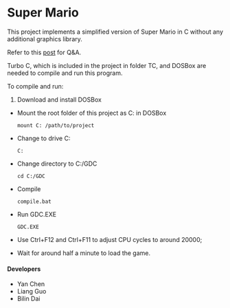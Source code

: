 Super Mario
===========
This project implements a simplified version of Super Mario in C without any additional graphics library.

Refer to this [post](https://blog.yanchen.im/2013/04/09/super-mario-in-c/) for Q&A.

Turbo C, which is included in the project in folder TC, and DOSBox are needed to compile and run this program.

To compile and run:

1. Download and install DOSBox
- Mount the root folder of this project as C: in DOSBox
   
   ```
   mount C: /path/to/project
   ```
- Change to drive C:
   
   ```
   C:
   ```
- Change directory to C:/GDC
   
   ```
   cd C:/GDC
   ```
- Compile
   
   ```
   compile.bat
   ```
- Run GDC.EXE
   
   ```
   GDC.EXE
   ```
- Use Ctrl+F12 and Ctrl+F11 to adjust CPU cycles to around 20000;
- Wait for around half a minute to load the game.

#### Developers
- Yan Chen
- Liang Guo
- Bilin Dai
